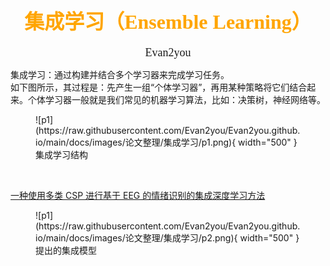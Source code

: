 # <center><font face="微软雅黑" color="orange" size="6"><b>集成学习（Ensemble Learning）</b></font></center>
<center><font face = "微软雅黑" size=4>Evan2you</font></center>

集成学习：通过构建并结合多个学习器来完成学习任务。
</br>
如下图所示，其过程是：先产生一组“个体学习器”，再用某种策略将它们结合起来。个体学习器一般就是我们常见的机器学习算法，比如：决策树，神经网络等。
<figure markdown="span">
  ![p1](https://raw.githubusercontent.com/Evan2you/Evan2you.github.io/main/docs/images/论文整理/集成学习/p1.png){ width="500" }
  <figcaption>集成学习结构</figcaption>
</figure>
</br>


[一种使用多类 CSP 进行基于 EEG 的情绪识别的集成深度学习方法](https://www.mdpi.com/2313-7673/9/12/761)
<figure markdown="span">
  ![p1](https://raw.githubusercontent.com/Evan2you/Evan2you.github.io/main/docs/images/论文整理/集成学习/p2.png){ width="500" }
  <figcaption>提出的集成模型</figcaption>
</figure>

</br>